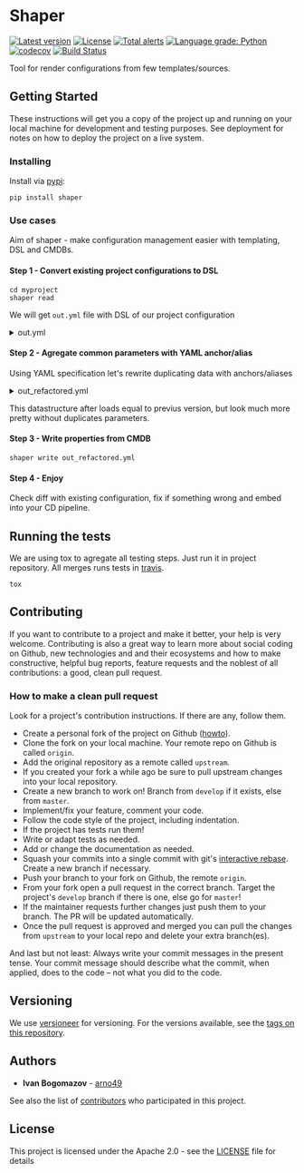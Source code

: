 # Shaper

[![Latest version](https://img.shields.io/pypi/v/shaper.svg)](https://pypi.org/project/shaper/)
[![License](https://img.shields.io/badge/license-Apache-green.svg?style=flat)](https://raw.githubusercontent.com/arno49/shaper/master/LICENSE)
[![Total alerts](https://img.shields.io/lgtm/alerts/g/arno49/shaper.svg?logo=lgtm&logoWidth=18)](https://lgtm.com/projects/g/arno49/shaper/alerts/)
[![Language grade: Python](https://img.shields.io/lgtm/grade/python/g/arno49/shaper.svg?logo=lgtm&logoWidth=18)](https://lgtm.com/projects/g/arno49/shaper/context:python)
[![codecov](https://codecov.io/gh/arno49/shaper/branch/master/graph/badge.svg)](https://codecov.io/gh/arno49/shaper)
[![Build Status](https://travis-ci.org/arno49/shaper.svg?branch=master)](https://travis-ci.org/arno49/shaper)

Tool for render configurations from few templates/sources.

## Getting Started

These instructions will get you a copy of the project up and running on your local machine for development and testing purposes. See deployment for notes on how to deploy the project on a live system.


### Installing

Install via [pypi](https://pypi.org/project/shaper/):

```
pip install shaper
```


### Use cases
Aim of shaper - make configuration management easier with templating, DSL and CMDBs.


#### Step 1 - Convert existing project configurations to DSL

```
cd myproject
shaper read
```

We will get `out.yml` file with DSL of our project configuration

<details><summary>out.yml</summary>
<p>

```python
my-backend:
  src:
    main:
      resources:
        application-dev1.properties:
          spring.cache.type: 'redis'
          spring.redis.host: 'dev1.111111.0001.use1.cache.amazonaws.com'
          spring.redis.port: '6379'
          spring.redis.ssl: 'false'
          spring.redis.ttl.minutes: '30'
          spring.redis.database: '0'
          spring.redis.available: 'true'
          app.init.enabled: 'true'
          app.email.support_address: 'support@my-domain.com'
          app.email.default_from: 'no-replay@my-domain.com'
          app.lock.provider: 'redis'
        application-qa1.properties:
          spring.cache.type: 'redis'
          spring.redis.host: dev1.111111.0001.use1.cache.amazonaws.com
          spring.redis.port: '6379'
          spring.redis.ssl: 'false'
          spring.redis.ttl.minutes: '30'
          spring.redis.database: '0'
          spring.redis.available: 'true'
          app.init.enabled: 'true'
          app.email.support_address: 'support@my-domain.com'
          app.email.default_from: 'no-replay@my-domain.com'
          app.lock.provider: 'redis'
        application-prod1.properties:
          spring.cache.type: 'redis'
          spring.redis.host: dev1.111111.0001.use1.cache.amazonaws.com
          spring.redis.port: '6379'
          spring.redis.ssl: 'false'
          spring.redis.ttl.minutes: '30'
          spring.redis.database: '0'
          spring.redis.available: 'true'
          app.init.enabled: 'true'
          app.email.support_address: 'support@my-domain.com'
          app.email.default_from: 'no-replay@my-domain.com'
          app.lock.provider: 'redis'
        application.properties:
          app.init.enabled: 'true'
```

</p>
</details>


#### Step 2 - Agregate common parameters with YAML anchor/alias

Using YAML specification let's rewrite duplicating data with anchors/aliases

<details><summary> out_refactored.yml </summary>
<p>

```python
mappings.yml:
  redis:
    - host: &redis_dev_host 'dev.111111.0001.use1.cache.amazonaws.com'
      db:
        dev1: &redis_dev1_dbname 0
        qa1: &redis_qa1_dbname 1

    - host: &redis_prod_host 'prod.0000000.0001.use1.cache.amazonaws.com'
      db:
        prod1: &redis_prod1_dbname 0
    
  common_properties: &common_properties
    spring.cache.type: 'redis'
    spring.redis.port: '6379'
    spring.redis.ssl: 'false'
    spring.redis.ttl.minutes: '30'
    spring.redis.available: 'true'
    app.init.enabled: 'true'
    app.email.support_address: 'support@my-domain.com'
    app.email.default_from: 'no-replay@my-domain.com'
    app.lock.provider: 'redis'

my-backend:
  src:
    main:
      resources:
        application-dev1.properties:
          <<: *common_properties
          spring.redis.host: *redis_dev_host
          spring.redis.database: *redis_dev1_dbname

        application-qa1.properties:
          <<: *common_properties
          spring.redis.host: *redis_dev_host
          spring.redis.database: *redis_qa1_dbname

        application-prod1.properties:
          <<: *common_properties
          spring.redis.host: *redis_prod_host
          spring.redis.database: *redis_prod1_dbname

        application.properties:
          app.init.enabled: 'true'
```

</p>
</details>

This datastructure after loads equal to previus version, but look much more pretty without duplicates parameters.


#### Step 3 - Write properties from CMDB

```
shaper write out_refactored.yml
```


#### Step 4 - Enjoy

Check diff with existing configuration, fix if something wrong and embed into your CD pipeline.


## Running the tests
We are using tox to agregate all testing steps. Just run it in project repository. All merges runs tests in [travis](https://travis-ci.org/arno49/shaper). 

```
tox
```


## Contributing

If you want to contribute to a project and make it better, your help is very welcome. Contributing is also a great way to learn more about social coding on Github, new technologies and and their ecosystems and how to make constructive, helpful bug reports, feature requests and the noblest of all contributions: a good, clean pull request.

### How to make a clean pull request

Look for a project's contribution instructions. If there are any, follow them.

- Create a personal fork of the project on Github ([howto](https://help.github.com/articles/fork-a-repo/)).
- Clone the fork on your local machine. Your remote repo on Github is called `origin`.
- Add the original repository as a remote called `upstream`.
- If you created your fork a while ago be sure to pull upstream changes into your local repository.
- Create a new branch to work on! Branch from `develop` if it exists, else from `master`.
- Implement/fix your feature, comment your code.
- Follow the code style of the project, including indentation.
- If the project has tests run them!
- Write or adapt tests as needed.
- Add or change the documentation as needed.
- Squash your commits into a single commit with git's [interactive rebase](https://help.github.com/articles/interactive-rebase). Create a new branch if necessary.
- Push your branch to your fork on Github, the remote `origin`.
- From your fork open a pull request in the correct branch. Target the project's `develop` branch if there is one, else go for `master`!
- If the maintainer requests further changes just push them to your branch. The PR will be updated automatically.
- Once the pull request is approved and merged you can pull the changes from `upstream` to your local repo and delete
your extra branch(es).

And last but not least: Always write your commit messages in the present tense. Your commit message should describe what the commit, when applied, does to the code – not what you did to the code.

## Versioning

We use [versioneer](https://pypi.org/project/versioneer/) for versioning. For the versions available, see the [tags on this repository](https://github.com/arno49/shaper/tags).

## Authors

* **Ivan Bogomazov** - [arno49](https://github.com/arno49)

See also the list of [contributors](https://github.com/arno49/shaper/graphs/contributors) who participated in this project.

## License

This project is licensed under the Apache 2.0 - see the [LICENSE](LICENSE) file for details

